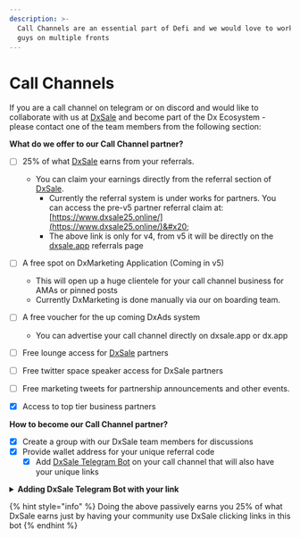 ```yaml
---
description: >-
  Call Channels are an essential part of Defi and we would love to work with you
  guys on multiple fronts
---
```


# Call Channels

If you are a call channel on telegram or on discord and would like to collaborate with us at [DxSale](https://dx.app/?ref=raphaeldx\&chain=BNB) and become part of the Dx Ecosystem - please contact one of the team members from the following section:



**What do we offer to our Call Channel partner?**

* [ ] 25% of what [DxSale](https://dx.app/?ref=raphaeldx\&chain=BNB) earns from your referrals.
  * You can claim your earnings directly from the referral section of [DxSale](https://dx.app/?ref=raphaeldx\&chain=BNB).
    * Currently the referral system is under works for partners. You can access the pre-v5 partner referral claim at: [https://www.dxsale25.online/](https://www.dxsale25.online/)&#x20;
    * The above link is only for v4, from v5 it will be directly on the [dxsale.app](https://dx.app/?ref=raphaeldx\&chain=BNB) referrals page
* [ ] A free spot on DxMarketing Application (Coming in v5)
  * This will open up a huge clientele for your call channel business for AMAs or pinned posts
  * Currently DxMarketing is done manually via our on boarding team.
* [ ] A free voucher for the up coming DxAds system
  * You can advertise your call channel directly on dxsale.app or dx.app
* [ ] Free lounge access for [DxSale](https://dx.app/?ref=raphaeldx\&chain=BNB) partners
* [ ] Free twitter space speaker access for DxSale partners
* [ ] Free marketing tweets for partnership announcements and other events.
* [x] Access to top tier business partners



**How to become our Call Channel partner?**

* [x] Create a group with our DxSale team members for discussions
* [x] Provide wallet address for your unique referral code
  * [x] Add [DxSale Telegram Bot](https://t.me/DXTelegrambot) on your call channel that will also have your unique links

<details>

<summary><strong>Adding DxSale Telegram Bot with your link</strong></summary>

**Step 1**

Add the [@dxtelegrambot](https://t.me/DXTelegrambot) on your members list

![](<../../.gitbook/assets/image (1) (1) (1) (1) (1) (1) (1) (1).png>)



**Step 2**

Add the bot onto your administration list.

![](<../../.gitbook/assets/image (2) (1) (1) (1) (1) (1).png>)![](<../../.gitbook/assets/image (3) (1) (1).png>)![](<../../.gitbook/assets/image (4) (1) (1).png>)



**Step 3**

On the group chat, write " /start " without the quotations as follows and hit Enter.

![](<../../.gitbook/assets/image (5) (1) (1).png>)

Click "Register" , followed by "Use Telegram username"

![](<../../.gitbook/assets/image (7) (1) (1).png>)

\
**Step 4**\
Once registered, you can now Subscribe to each of the updates. It's best to subscribe to each of them and add your own unique referral code to each of the subscriptions.

![](<../../.gitbook/assets/image (8) (1).png>)



**Step 5**

Activate and update link. For example, for the Liquidity Lock - you want to add your own code with the liquidity lock page as follows:

![](<../../.gitbook/assets/image (9) (1).png>)



<mark style="color:orange;">Notice how the link that is shown in the example looks like:</mark> \ <mark style="color:orange;">https://dx.app/</mark>dxlocktoken<mark style="color:orange;">?ref=</mark>launch<mark style="color:orange;">\&chain=BNB</mark>\
\ <mark style="color:orange;">You want to Activate each of the subscriptions and add custom link to each with your own referral code. In this case</mark> "launch" <mark style="color:orange;">is the referral code used in the example.</mark>&#x20;

<mark style="color:orange;">To get your own code, speak to a DxSale staff.</mark>\
\
For full list of url's please see below. Please change ref=launch to your own code ref=\_\_\_\_\_\_\_

https://dx.app/?ref=raphaeldx\&chain=BNB

https://dx.app/dxlocktoken?ref=raphaeldx\&chain=BNB

https://dx.app/dxlocklp?ref=raphaeldx\&chain=BNB

https://dx.app/dxmint?ref=raphaeldx\&chain=BNB

https://dx.app/presalecreate?ref=raphaeldx\&chain=BNB

https://dx.app/faircreate?ref=raphaeldx\&chain=BNB

https://dx.app/overflowcreate?ref=raphaeldx\&chain=BNB\


</details>

{% hint style="info" %}
Doing the above passively earns you 25% of what DxSale earns just by having your community use DxSale clicking links in this bot
{% endhint %}

